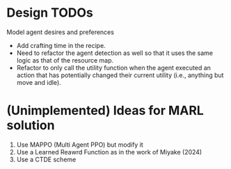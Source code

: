 # Design TODOs

Model agent desires and preferences
- Add crafting time in the recipe.
- Need to refactor the agent detection as well so that it uses the same logic as that of the resource map.
- Refactor to only call the utility function when the agent executed an action that has potentially changed their current utility (i.e., anything but move and idle).


# (Unimplemented) Ideas for MARL solution
1. Use MAPPO (Multi Agent PPO) but modify it 
2. Use a Learned Reawrd Function as in the work of Miyake (2024) 
3. Use a CTDE scheme